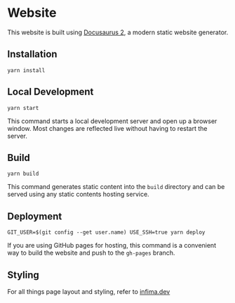 # Website

This website is built using [Docusaurus 2](https://v2.docusaurus.io/), a modern static website generator.

## Installation

```console
yarn install
```

## Local Development

```console
yarn start
```

This command starts a local development server and open up a browser window. Most changes are reflected live without having to restart the server.

## Build

```console
yarn build
```

This command generates static content into the `build` directory and can be served using any static contents hosting service.

## Deployment

```console
GIT_USER=$(git config --get user.name) USE_SSH=true yarn deploy
```

If you are using GitHub pages for hosting, this command is a convenient way to build the website and push to the `gh-pages` branch.

## Styling

For all things page layout and styling, refer to [infima.dev](https://infima.dev/)
